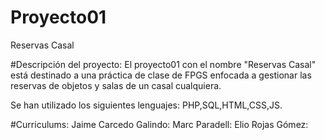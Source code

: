 # Proyecto01
Reservas Casal

#Descripción del proyecto:
  El proyecto01 con el nombre "Reservas Casal" está destinado a una práctica de clase de FPGS enfocada a gestionar las reservas de objetos   y salas de un casal cualquiera. 

  Se han utilizado los siguientes lenguajes: PHP,SQL,HTML,CSS,JS.
  
#Curriculums:
  Jaime Carcedo Galindo: 
  Marc Paradell: 
  Elio Rojas Gómez: 
